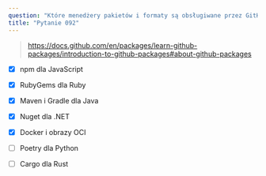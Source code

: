 ```yaml
---
question: "Które menedżery pakietów i formaty są obsługiwane przez GitHub Packages? (Wybierz pięć.)"
title: "Pytanie 092"
---
```


> https://docs.github.com/en/packages/learn-github-packages/introduction-to-github-packages#about-github-packages
- [x] npm dla JavaScript
- [x] RubyGems dla Ruby
- [x] Maven i Gradle dla Java
- [x] Nuget dla .NET
- [x] Docker i obrazy OCI
- [ ] Poetry dla Python
- [ ] Cargo dla Rust

